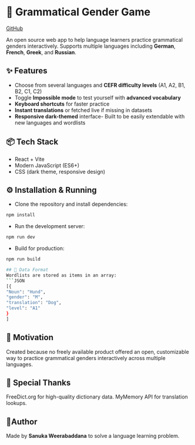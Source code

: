# 🧠 Grammatical Gender Game
[GitHub](https://github.com/sanuka-w/grammatical-gender-game)

An open source web app to help language learners practice grammatical genders interactively.
Supports multiple languages including 
**German**, **French**, **Greek**, and **Russian**.

## ✨ Features
- Choose from several languages and  **CEFR difficulty levels** (A1, A2, B1, B2, C1, C2)
- Toggle **Impossible mode** to test yourself with **advanced vocabulary**
- **Keyboard shortcuts** for faster practice
- **Instant translations** or fetched live if missing in datasets
- **Responsive dark-themed** interface- Built to be easily extendable with new languages and wordlists

## 📦 Tech Stack
- React + Vite
- Modern JavaScript (ES6+)
- CSS (dark theme, responsive design)

## ⚙ Installation & Running
- Clone the repository and install dependencies:
```bash
npm install
```
- Run the development server:
```bash
npm run dev
```
- Build for production:
```bash
npm run build

## 📄 Data Format
Wordlists are stored as items in an array:
```JSON
[{
"Noun": "Hund",
"gender": "M",
"translation": "Dog",
"level": "A1"
}
]
```

## 📝 Motivation
Created because no freely available product offered an open, customizable way to practice grammatical genders interactively across multiple languages.

## 🙏 Special Thanks
FreeDict.org for high-quality dictionary data.
MyMemory API for translation lookups.

## 👤Author
Made by **Sanuka Weerabaddana** to solve a language learning problem.